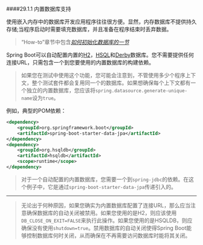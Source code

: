 ####29.1.1 内置数据库支持

使用嵌入内存中的数据库开发应用程序往往很方便。显然，内存数据库不提供持久存储;当程序启动时需要填充数据库，并且准备在程序结束时丢弃数据。

>“How-to”章节中包含[*如何初始化数据库的一节*](../IX.‘How-to’_guides/78.Database_initialization.md)

Spring Boot可以自动配置内置的[H2](http://www.h2database.com)，[HSQL](http://hsqldb.org/)和[Derby](https://db.apache.org/derby/)数据库。您不需要提供任何连接URL，只需包含一个到您要使用的内置数据库的构建依赖。

>如果您在测试中使用这个功能，您可能会注意到，不管使用多少个程序上下文，整个测试套件都会复用同一个的数据库。如果想确保每个上下文都有一个独立的内置数据库，您应该将`spring.datasource.generate-unique-name`设为`true`。

例如，典型的POM依赖：

```xml
<dependency>
    <groupId>org.springframework.boot</groupId>
    <artifactId>spring-boot-starter-data-jpa</artifactId>
</dependency>
<dependency>
    <groupId>org.hsqldb</groupId>
    <artifactId>hsqldb</artifactId>
    <scope>runtime</scope>
</dependency>
```

>对于一个自动配置的内置数据库，您需要一个到`spring-jdbc`的依赖。在这个例子中，它是通过`spring-boot-starter-data-jpa`传递引入的。

---

>无论出于何种原因，如果您确实为内置数据库配置了连接URL，那么应当注意确保数据库的自动关闭被禁用。如果您使用的是H2，则应该使用`DB_CLOSE_ON_EXIT=FALSE`来执行此操作。如果您使用的是HSQLDB，则应确保没有使用`shutdown=true`。禁用数据库的自动关闭使得Spring Boot能够控制数据库何时关闭，从而确保在不再需要访问数据库时能将其关闭。

